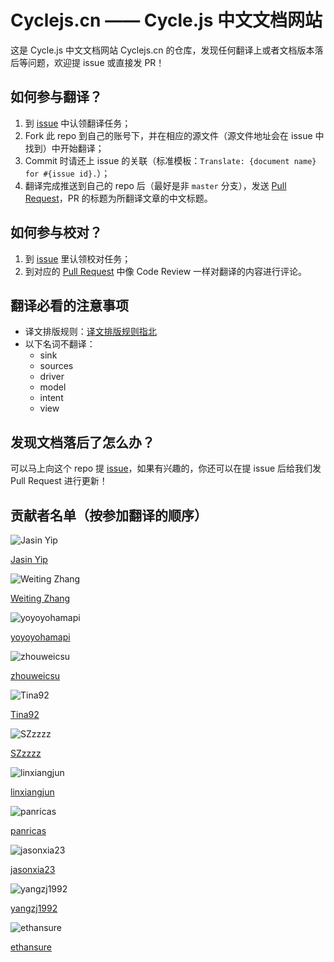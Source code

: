 # Cyclejs.cn —— Cycle.js 中文文档网站

这是 Cycle.js 中文文档网站 Cyclejs.cn 的仓库，发现任何翻译上或者文档版本落后等问题，欢迎提 issue 或直接发 PR！

## 如何参与翻译？

1. 到 [issue](https://github.com/CyclejsCN/cyclejs.cn/issues?q=is%3Aopen+is%3Aissue+label%3A%E6%9C%AA%E8%AE%A4%E9%A2%86) 中认领翻译任务；
2. Fork 此 repo 到自己的账号下，并在相应的源文件（源文件地址会在 issue 中找到）中开始翻译；
3. Commit 时请还上 issue 的关联（标准模板：`Translate: {document name} for #{issue id}.`）；
4. 翻译完成推送到自己的 repo 后（最好是非 `master` 分支），发送 [Pull Request](https://github.com/CyclejsCN/cyclejs.cn/pulls)，PR 的标题为所翻译文章的中文标题。

## 如何参与校对？

1. 到 [issue](https://github.com/CyclejsCN/cyclejs.cn/issues?q=is%3Aissue+is%3Aopen+label%3A%E5%BE%85%E8%AE%A4%E9%A2%86%E6%A0%A1%E5%AF%B9) 里认领校对任务；
2. 到对应的 [Pull Request](https://github.com/CyclejsCN/cyclejs.cn/pulls) 中像 Code Review 一样对翻译的内容进行评论。

## 翻译必看的注意事项

- 译文排版规则：[译文排版规则指北](https://github.com/xitu/gold-miner/wiki/%E8%AF%91%E6%96%87%E6%8E%92%E7%89%88%E8%A7%84%E5%88%99%E6%8C%87%E5%8C%97)
- 以下名词不翻译：
  - sink
  - sources
  - driver
  - model
  - intent
  - view
  
## 发现文档落后了怎么办？

可以马上向这个 repo 提 [issue](https://github.com/CyclejsCN/cyclejs.cn/issues/new)，如果有兴趣的，你还可以在提 issue 后给我们发 Pull Request 进行更新！

## 贡献者名单（按参加翻译的顺序）

![Jasin Yip](https://avatars1.githubusercontent.com/u/7105264?v=4&s=100)

[Jasin Yip](https://github.com/jasinyip)

![Weiting Zhang](https://avatars3.githubusercontent.com/u/20496882?v=4&s=100)

[Weiting Zhang](https://github.com/Weiting-Zhang)

![yoyoyohamapi](https://avatars1.githubusercontent.com/u/8338436?v=4&s=100)

[yoyoyohamapi](https://github.com/yoyoyohamapi)

![zhouweicsu](https://avatars0.githubusercontent.com/u/2416357?v=4&s=100)

[zhouweicsu](https://github.com/zhouweicsu)

![Tina92](https://avatars2.githubusercontent.com/u/17871352?v=4&s=100)

[Tina92](https://github.com/Tina92)

![SZzzzz](https://avatars1.githubusercontent.com/u/14255636?v=4&s=100)

[SZzzzz](https://github.com/SZzzzz)

![linxiangjun](https://avatars2.githubusercontent.com/u/20981110?v=4&s=100)

[linxiangjun](https://github.com/linxiangjun)

![panricas](https://avatars3.githubusercontent.com/u/20414868?v=4&s=100)

[panricas](https://github.com/panricas)

![jasonxia23](https://avatars0.githubusercontent.com/u/15098719?v=4&s=100)

[jasonxia23](https://github.com/jasonxia23)

![yangzj1992](https://avatars0.githubusercontent.com/u/4526861?v=4&s=100)

[yangzj1992](https://github.com/yangzj1992)

![ethansure](https://avatars0.githubusercontent.com/u/11581909?v=4&s=100)

[ethansure](https://github.com/ethansure)
